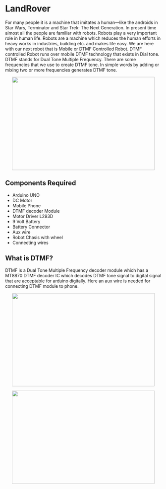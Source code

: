 # LandRover
For many people it is a machine that imitates a human—like the androids in Star Wars, Terminator and Star Trek: The Next Generation.
In present time almost all the people are familiar with robots. Robots play a very important role in human life. Robots are a machine which reduces the human efforts in heavy works in industries, building etc. and makes life easy. We are here with our next robot that is Mobile or DTMF Controlled Robot. DTMF controlled Robot runs over mobile DTMF technology that exists in Dial tone.
DTMF stands for Dual Tone Multiple Frequency. There are some frequencies that we use to create DTMF tone. In simple words by adding or mixing two or more frequencies generates DTMF tone. 

<p align="center">
  <img width="460" height="300" src="https://circuitdigest.com/sites/default/files/projectimage_mic/DTMF-Controlled-Robot.jpg">
</p>


## Components Required ##
* Arduino UNO
* DC Motor
* Mobile Phone
* DTMF decoder Module
* Motor Driver L293D
* 9 Volt Battery
* Battery Connector
* Aux wire
* Robot Chasis with wheel
* Connecting wires

## What is DTMF? 
DTMF is a Dual Tone Multiple Frequency decoder module which has a MT8870 DTMF decoder IC which decodes DTMF tone signal to digital signal that are acceptable for arduino digitally. Here an aux wire is needed for connecting DTMF module to phone.
<p align="center">
  <img width="460" height="300" src="https://circuitdigest.com/sites/default/files/inlineimages/DTMF-Module.jpg">
</p>
<p align="center">
  <img width="460" height="300" src="https://circuitdigest.com/sites/default/files/inlineimages/Block%20diaram.PNG">
</p>

